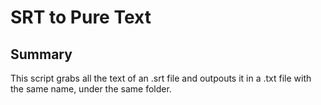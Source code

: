 # SRT to Pure Text

## Summary

This script grabs all the text of an .srt file and outpouts it in a .txt file with the same name, under the same folder.
